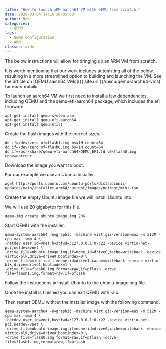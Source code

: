 ```yaml
---
title: "How to launch ARM aarch64 VM with QEMU from scratch."
date: 2020-03-04T14:16:30-05:00
author: Rob
categories:
  - QEMU
tags:
  - QEMU Configuration
  - ARM
classes: wide
---
```

The below instructions will allow for bringing up an ARM VM from scratch.

It is worth mentioning that our work includes automating all of the below, resulting in a more streamlined option to building and launching the VM.  See the article on [QEMU aarch64 VMs]({{ site.url }}/qemu/qemu-aarch64-vms) for more details.

To launch an aarch64 VM we first need to install a few dependencies, including QEMU and the qemu-efi-aarch64 package, which includes the efi firmware.

~~~
apt-get install qemu-system-arm
apt-get install qemu-efi-aarch64
apt-get install qemu-utils
~~~
Create the flash images with the correct sizes.

~~~
dd if=/dev/zero of=flash1.img bs=1M count=64
dd if=/dev/zero of=flash0.img bs=1M count=64
dd if=/usr/share/qemu-efi-aarch64/QEMU_EFI.fd of=flash0.img conv=notrunc
~~~

Download the image you want to boot.

For our example we use an Ubuntu installer.

~~~
wget http://ports.ubuntu.com/ubuntu-ports/dists/bionic-updates/main/installer-arm64/current/images/netboot/mini.iso
~~~

Create the empty Ubuntu image file we will install Ubuntu into.

We will use 20 gigabytes for this file.

~~~
qemu-img create ubuntu-image.img 20G
~~~

Start QEMU with the installer.

~~~
qemu-system-aarch64 -nographic -machine virt,gic-version=max -m 512M -cpu max -smp 4 \
-netdev user,id=vnet,hostfwd=:127.0.0.1:0-:22 -device virtio-net-pci,netdev=vnet \
-drive file=ubuntu-image.img,if=none,id=drive0,cache=writeback -device virtio-blk,drive=drive0,bootindex=0 \
-drive file=mini.iso,if=none,id=drive1,cache=writeback -device virtio-blk,drive=drive1,bootindex=1 \
-drive file=flash0.img,format=raw,if=pflash -drive file=flash1.img,format=raw,if=pflash 
~~~

Follow the instructions to install Ubuntu to the ubuntu-image.img file.

Once the install is finished you can exit QEMU with <ctrl>-a x.

Then restart QEMU without the installer image with the following command.

~~~
qemu-system-aarch64 -nographic -machine virt,gic-version=max -m 512M -cpu max -smp 4 \
-netdev user,id=vnet,hostfwd=:127.0.0.1:0-:22 -device virtio-net-pci,netdev=vnet \
-drive file=ubuntu-image.img,if=none,id=drive0,cache=writeback -device virtio-blk,drive=drive0,bootindex=0 \
-drive file=flash0.img,format=raw,if=pflash -drive file=flash1.img,format=raw,if=pflash 
~~~
